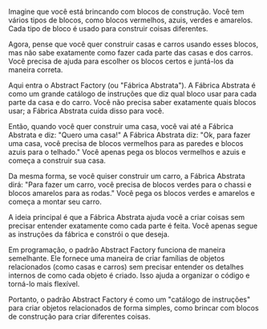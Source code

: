 Imagine que você está brincando com blocos de construção. Você tem vários tipos de blocos, como blocos vermelhos, azuis, verdes e amarelos. Cada tipo de bloco é usado para construir coisas diferentes.

Agora, pense que você quer construir casas e carros usando esses blocos, mas não sabe exatamente como fazer cada parte das casas e dos carros. Você precisa de ajuda para escolher os blocos certos e juntá-los da maneira correta.

Aqui entra o Abstract Factory (ou "Fábrica Abstrata"). A Fábrica Abstrata é como um grande catálogo de instruções que diz qual bloco usar para cada parte da casa e do carro. Você não precisa saber exatamente quais blocos usar; a Fábrica Abstrata cuida disso para você.

Então, quando você quer construir uma casa, você vai até a Fábrica Abstrata e diz: "Quero uma casa!" A Fábrica Abstrata diz: "Ok, para fazer uma casa, você precisa de blocos vermelhos para as paredes e blocos azuis para o telhado." Você apenas pega os blocos vermelhos e azuis e começa a construir sua casa.

Da mesma forma, se você quiser construir um carro, a Fábrica Abstrata dirá: "Para fazer um carro, você precisa de blocos verdes para o chassi e blocos amarelos para as rodas." Você pega os blocos verdes e amarelos e começa a montar seu carro.

A ideia principal é que a Fábrica Abstrata ajuda você a criar coisas sem precisar entender exatamente como cada parte é feita. Você apenas segue as instruções da fábrica e constrói o que deseja.

Em programação, o padrão Abstract Factory funciona de maneira semelhante. Ele fornece uma maneira de criar famílias de objetos relacionados (como casas e carros) sem precisar entender os detalhes internos de como cada objeto é criado. Isso ajuda a organizar o código e torná-lo mais flexível.

Portanto, o padrão Abstract Factory é como um "catálogo de instruções" para criar objetos relacionados de forma simples, como brincar com blocos de construção para criar diferentes coisas.